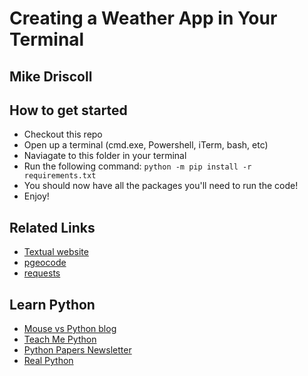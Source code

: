 # Creating a Weather App in Your Terminal

## Mike Driscoll

## How to get started

- Checkout this repo
- Open up a terminal (cmd.exe, Powershell, iTerm, bash, etc)
- Naviagate to this folder in your terminal
- Run the following command:  `python -m pip install -r requirements.txt`
- You should now have all the packages you'll need to run the code!
- Enjoy!

## Related Links

- [Textual website](https://textual.textualize.io/)
- [pgeocode](https://pypi.org/project/pgeocode/)
- [requests](https://pypi.org/project/requests/)

## Learn Python

- [Mouse vs Python blog](https://www.blog.pythonlibrary.org/)
- [Teach Me Python](https://www.teachmepython.com)
- [Python Papers Newsletter](https://www.pythonpapers.com)
- [Real Python](https://www.realpython.com)
